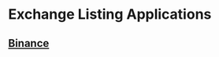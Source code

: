 <!-- TITLE: Exchange Listing Applications -->
<!-- SUBTITLE: A place for the community to assembly applications to exchanges -->

# Exchange Listing Applications

## [Binance](/exchanges/applications/binance)